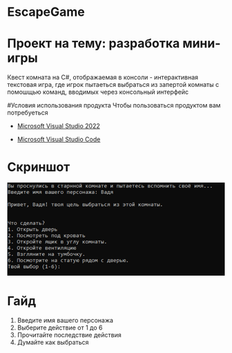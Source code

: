 # EscapeGame
# Проект на тему: разработка мини-игры
Квест комната на C#, отображаемая в консоли - интерактивная текстовая игра, где игрок пытаеться выбраться из запертой комнаты с помошщью команд, вводимых через консольный интерфейс

#Условия использования продукта
Чтобы пользоваться продуктом вам потребуеться

* [Microsoft Visual Studio 2022](https://visualstudio.microsoft.com/ru/vs/)

* [Microsoft Visual Studio Code](https://code.visualstudio.com/)

# Скриншот

![Image alt](https://github.com/Arlecchino77/EscapeGame/blob/8115908662cf109c3b1a87871924e1d7f78b5fcc/image.png)

# Гайд
1. Введите имя вашего персонажа
1. Выберите действие от 1 до 6
1. Прочитайте последствие действия
1. Думайте как выбраться

